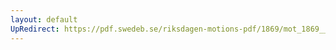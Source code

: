 ```yaml
---
layout: default
UpRedirect: https://pdf.swedeb.se/riksdagen-motions-pdf/1869/mot_1869__ak__00055/mot_1869__ak__00055_001.pdf
---
```

